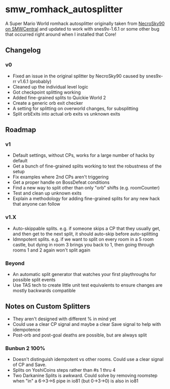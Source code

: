 # smw_romhack_autosplitter

A Super Mario World romhack autosplitter originally taken from [NecroSky90 on SMWCentral](https://www.smwcentral.net/?p=section&a=details&id=28606) and updated to work with snes9x-1.6.1 or some other bug that occurred right around when I installed that Core!

## Changelog

### v0

- Fixed an issue in the original splitter by NecroSky90 caused by snes9x-rr v1.6.1 (probably)
- Cleaned up the individual level logic
- Got checkpoint splitting working
- Added fine-grained splits to Quickie World 2
- Create a generic orb exit checker
- A setting for splitting on overworld changes, for subsplitting
- Split orbExits into actual orb exits vs unknown exits

## Roadmap

### v1

- Default settings, without CPs, works for a large number of hacks by default
- Get a bunch of fine-grained splits working to test the robustness of the setup
- Fix examples where 2nd CPs aren't triggering
- Get a proper handle on BossDefeat conditions
- Find a new way to split other than only "orb" shifts (e.g. roomCounter)
- Test and clean up unknown exits
- Explain a methodology for adding fine-grained splits for any new hack that anyone can follow

### v1.X

- Auto-skippable splits. e.g. if someone skips a CP that they usually get, and then get to the next split, it should auto-skip before auto-splitting
- Idmnpotent splits. e.g. if we want to split on every room in a 5 room castle, but dying in room 3 brings you back to 1, then going through rooms 1 and 2 again won't split again

### Beyond

- An automatic split generator that watches your first playthroughs for possible split events
- Use TAS tech to create little unit test equivalents to ensure changes are mostly backwards compatible

## Notes on Custom Splitters

- They aren't designed with different % in mind yet
- Could use a clear CP signal and maybe a clear Save signal to help with idempotence
- Post-orb and post-goal deaths are possible, but are always split

### Bunbun 2 100%

- Doesn't distinguish idempotent vs other rooms. Could use a clear signal of CP and Save.
- Splits on YoshiCoins steps rather than #s 1 thru 4
- Two Darkanine Splits is awkward. Could solve by removing roomstep when "in" a 6->3->6 pipe in io81 (but 0->3->0) is also in io81
